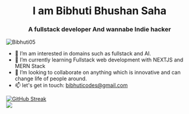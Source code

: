 <h1 align="center">I am Bibhuti Bhushan Saha</h1>
<h3 align="center">A fullstack developer And wannabe Indie hacker</h3>
<p align="left"> <img src="https://komarev.com/ghpvc/?username=Bibhuti05&label=Profile%20views&color=0e75b6&style=flat" alt="Bibhuti05" /> </p>

- 👀 I’m am interested in domains such as fullstack and AI.
- 🌱 I’m currently learning Fullstack web development with NEXTJS and MERN Stack
- 💞️ I’m looking to collaborate on anything which is innovative and can change life of people around.
- 📫 let's get in touch: bibhuticodes@gmail.com


[![GitHub Streak](https://streak-stats.demolab.com/?user=Bibhuti05&theme=dark)](https://git.io/streak-stats)
<br>
![](https://media.tenor.com/u8jwYAiT_DgAAAAC/boom-bomb.gif)
<!---
Bibhuti05/Bibhuti05 is a ✨ special ✨ repository because its `README.md` (this file) appears on your GitHub profile.
You can click the Preview link to take a look at your changes.
--->
